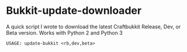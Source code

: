 Bukkit-update-downloader
========================

A quick script I wrote to download the latest Craftbukkit Release, Dev, or Beta version. Works with Python 2 and Python 3

<code>USAGE: update-bukkit <rb,dev,beta></code>
